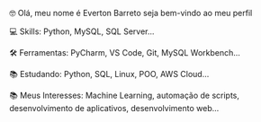 🤓 Olá, meu nome é Everton Barreto seja bem-vindo ao meu perfil

💻 Skills: Python, MySQL, SQL Server...

🛠️ Ferramentas: PyCharm, VS Code, Git, MySQL Workbench...

📚 Estudando: Python, SQL, Linux, POO, AWS Cloud...

📚 Meus Interesses: Machine Learning, automação de scripts, desenvolvimento de aplicativos, desenvolvimento web...


<!--
**Evertinho/Evertinho** is a ✨ _special_ ✨ repository because its `README.md` (this file) appears on your GitHub profile.

Here are some ideas to get you started:

- 🔭 I’m currently working on ...
- 🌱 I’m currently learning ...
- 👯 I’m looking to collaborate on ...
- 🤔 I’m looking for help with ...
- 💬 Ask me about ...
- 📫 How to reach me: ...
- 😄 Pronouns: ...
- ⚡ Fun fact: ...
-->

